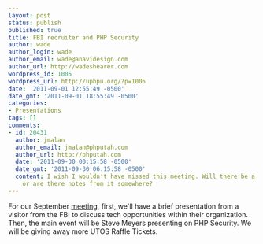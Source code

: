 ```yaml
---
layout: post
status: publish
published: true
title: FBI recruiter and PHP Security
author: wade
author_login: wade
author_email: wade@anavidesign.com
author_url: http://wadeshearer.com
wordpress_id: 1005
wordpress_url: http://uphpu.org/?p=1005
date: '2011-09-01 12:55:49 -0500'
date_gmt: '2011-09-01 18:55:49 -0500'
categories:
- Presentations
tags: []
comments:
- id: 20431
  author: jmalan
  author_email: jmalan@phputah.com
  author_url: http://phputah.com
  date: '2011-09-30 00:15:58 -0500'
  date_gmt: '2011-09-30 06:15:58 -0500'
  content: I wish I wouldn't have missed this meeting. Will there be a followup meeting
    or are there notes from it somewhere?
---
```

<p>For our September <a href="/events">meeting</a>, first, we'll have a brief presentation from a visitor from the FBI to discuss tech opportunities within their organization. Then, the main event will be Steve Meyers presenting on PHP Security. We will be giving away more UTOS Raffle Tickets.</p>
